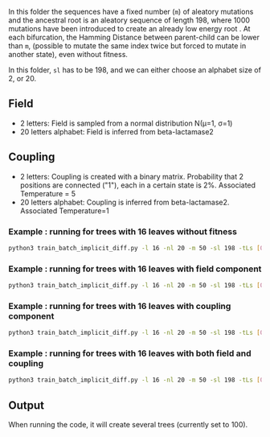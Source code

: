 In this folder the sequences have a fixed number (`m`) of aleatory mutations and the ancestral root is an aleatory sequence of length 198, where 1000 mutations have been introduced to create an already low energy root . At each bifurcation, the Hamming Distance between parent-child can be lower than `m`, (possible to mutate the same index twice but forced to mutate in another state), even without fitness.

In this folder, `sl` has to be 198, and we can either choose an alphabet size of 2, or 20. 

## Field ##
* 2 letters: Field is sampled from a normal distribution N(µ=1, σ=1)
* 20 letters alphabet: Field is inferred from beta-lactamase2

## Coupling ##
* 2 letters: Coupling is created with a binary matrix. Probability that 2 positions are connected ("1"), each in a certain state is 2%. Associated Temperature = 5
* 20 letters alphabet: Coupling is inferred from beta-lactamase2. Associated Temperature=1

### Example : running for trees with 16 leaves without fitness ###

```bash
python3 train_batch_implicit_diff.py -l 16 -nl 20 -m 50 -sl 198 -tLs [0,0.005,10,50] -lr 0.1 -lr_seq 0.01 -t float64-multi-init-run -p Batch-Run-Maximum-Parsimony -alt -n "Final Run" -g 0 -e 5000 -ai 1 -ic 50
```

### Example : running for trees with 16 leaves with field component ###

```bash
python3 train_batch_implicit_diff.py -l 16 -nl 20 -m 50 -sl 198 -tLs [0,0.005,10,50] -lr 0.1 -lr_seq 0.01 -field -t float64-multi-init-run -p Batch-Run-Maximum-Parsimony -alt -n "Final Run" -g 0 -e 5000 -ai 1 -ic 50
```

### Example : running for trees with 16 leaves with coupling component ###

```bash
python3 train_batch_implicit_diff.py -l 16 -nl 20 -m 50 -sl 198 -tLs [0,0.005,10,50] -lr 0.1 -lr_seq 0.01 -coupling-t float64-multi-init-run -p Batch-Run-Maximum-Parsimony -alt -n "Final Run" -g 0 -e 5000 -ai 1 -ic 50
```

### Example : running for trees with 16 leaves with both field and coupling ###

```bash
python3 train_batch_implicit_diff.py -l 16 -nl 20 -m 50 -sl 198 -tLs [0,0.005,10,50] -lr 0.1 -lr_seq 0.01 -field -coupling -t float64-multi-init-run -p Batch-Run-Maximum-Parsimony -alt -n "Final Run" -g 0 -e 5000 -ai 1 -ic 50
```
## Output ##
When running the code, it will create several trees (currently set to 100). 
